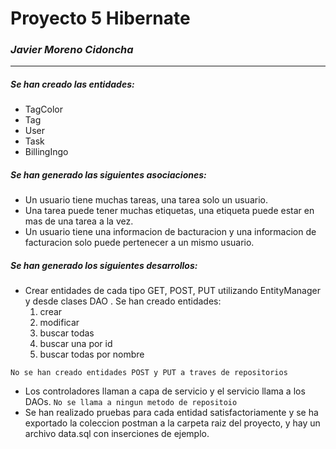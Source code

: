 # Proyecto 5 Hibernate
### *Javier Moreno Cidoncha*

------------


##### Se han creado las entidades:
- TagColor
- Tag
- User
- Task
- BillingIngo

##### Se han generado las siguientes asociaciones:

- Un usuario tiene muchas tareas, una tarea solo un usuario.
- Una tarea puede tener muchas etiquetas, una etiqueta puede estar en mas de una tarea a la vez.
- Un usuario tiene una informacion de bacturacion y una informacion de facturacion solo puede pertenecer a un mismo usuario.

##### Se han generado los siguientes desarrollos:
- Crear entidades de cada tipo GET, POST, PUT utilizando EntityManager y desde clases DAO .
  Se han creado entidades:
  1. crear
  2. modificar
  3. buscar todas
  4. buscar una por id
  6. buscar todas por nombre

`No se han creado entidades POST y PUT a traves de repositorios`

- Los controladores llaman a capa de servicio y el servicio llama a los DAOs.
  `No se llama a ningun metodo de repositoio
  `
- Se han realizado pruebas para cada entidad satisfactoriamente y se ha exportado la coleccion postman a la carpeta raiz del proyecto, y hay un archivo data.sql con inserciones de ejemplo.
